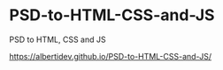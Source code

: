 # PSD-to-HTML-CSS-and-JS
PSD to HTML, CSS and JS

https://albertidev.github.io/PSD-to-HTML-CSS-and-JS/
